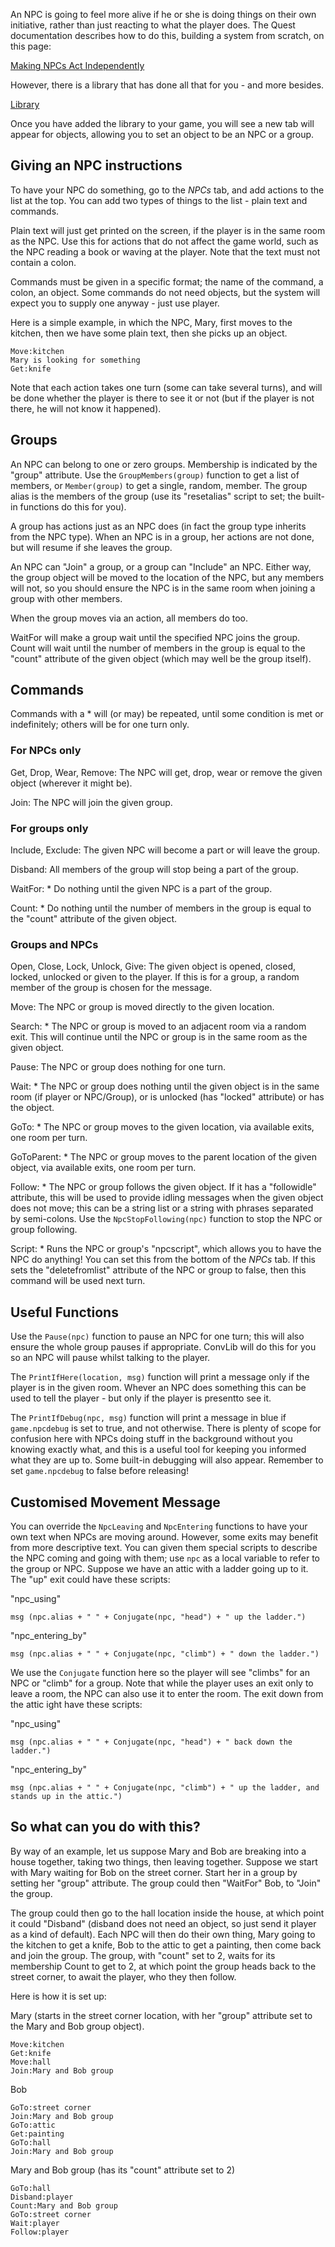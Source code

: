 An NPC is going to feel more alive if he or she is doing things on their own initiative, rather than just reacting to what the player does. The Quest documentation describes how to do this, building a system from scratch, on this page:

[Making NPCs Act Independently](http://docs.textadventures.co.uk/quest/independent_npcs.html)

However, there is a library that has done all that for you - and more besides.

[Library](https://raw.githubusercontent.com/ThePix/quest/master/NpcLib.aslx)

Once you have added the library to your game, you will see a new tab will appear for objects, allowing you to set an object to be an NPC or a group.


Giving an NPC instructions
-------------------------

To have your NPC do something, go to the _NPCs_ tab, and add actions to the list at the top. You can add two types of things to the list - plain text and commands.

Plain text will just get printed on the screen, if the player is in the same room as the NPC. Use this for actions that do not affect the game world, such as the NPC reading a book or waving at the player. Note that the text must not contain a colon.

Commands must be given in a specific format; the name of the command, a colon, an object. Some commands do not need objects, but the system will expect you to supply one anyway - just use player.

Here is a simple example, in which the NPC, Mary, first moves to the kitchen, then we have some plain text, then she picks up an object.

```
Move:kitchen
Mary is looking for something
Get:knife
```

Note that each action takes one turn (some can take several turns), and will be done whether the player is there to see it or not (but if the player is not there, he will not know it happened).


Groups
------

An NPC can belong to one or zero groups. Membership is indicated by the "group" attribute. Use the `GroupMembers(group)` function to get a list of members, or `Member(group)` to get a single, random, member. The group alias is the members of the group (use its "resetalias" script to set; the built-in functions do this for you).

A group has actions just as an NPC does (in fact the group type inherits from the NPC type). When an NPC is in a group, her actions are not done, but will resume if she leaves the group.

An NPC can "Join" a group, or a group can "Include" an NPC. Either way, the group object will be moved to the location of the NPC, but any members will not, so you should ensure the NPC is in the same room when joining a group with other members.

When the group moves via an action, all members do too.

WaitFor will make a group wait until the specified NPC joins the group. Count will wait until the number of members in the group is equal to the "count" attribute of the given object (which may well be the group itself).


Commands
--------

Commands with a * will (or may) be repeated, until some condition is met or indefinitely; others will be for one turn only.

### For NPCs only

Get, Drop, Wear, Remove: The NPC will get, drop, wear or remove the given object (wherever it might be).

Join: The NPC will join the given group.

### For groups only

Include, Exclude: The given NPC will become a part or will leave the group.

Disband: All members of the group will stop being a part of the group.

WaitFor: * Do nothing until the given NPC is a part of the group.

Count: * Do nothing until the number of members in the group is equal to the "count" attribute of the given object.

### Groups and NPCs

Open, Close, Lock, Unlock, Give: The given object is opened, closed, locked, unlocked or given to the player. If this is for a group, a random member of the group is chosen for the message.

Move: The NPC or group is moved directly to the given location.

Search: * The NPC or group is moved to an adjacent room via a random exit. This will continue until the NPC or group is in the same room as the given object.

Pause: The NPC or group does nothing for one turn.

Wait: * The NPC or group does nothing until the given object is in the same room (if player or NPC/Group), or is unlocked (has "locked" attribute) or has the object.

GoTo: * The NPC or group moves to the given location, via available exits, one room per turn.

GoToParent: * The NPC or group moves to the parent location of the given object, via available exits, one room per turn.

Follow: * The NPC or group follows the given object. If it has a "followidle" attribute, this will be used to provide idling messages when the given object does not move; this can be a string list or a string with phrases separated by semi-colons. Use the `NpcStopFollowing(npc)` function to stop the NPC or group following.

Script: * Runs the NPC or group's "npcscript", which allows you to have the NPC do anything! You can set this from the bottom of the _NPCs_ tab. If this sets the "deletefromlist" attribute of the NPC or group to false, then this command will be used next turn.



Useful Functions
---------------

Use the `Pause(npc)` function to pause an NPC for one turn; this will also ensure the whole group pauses if appropriate. ConvLib will do this for you so an NPC will pause whilst talking to the player.

The `PrintIfHere(location, msg)` function will print a message only if the player is in the given room. Whever an NPC does something this can be used to tell the player - but only if the player is presentto see it.

The `PrintIfDebug(npc, msg)` function will print a message in blue if `game.npcdebug` is set to true, and not otherwise. There is plenty of scope for confusion here with NPCs doing stuff in the background without you knowing exactly what, and this is a useful tool for keeping you informed what they are up to. Some built-in debugging will also appear. Remember to set `game.npcdebug` to false before releasing!



Customised Movement Message
-------------------

You can override the `NpcLeaving` and `NpcEntering` functions to have your own text when NPCs are moving around. However, some exits may benefit from more descriptive text. You can given them special scripts to describe the NPC coming and going with them; use `npc` as a local variable to refer to the group or NPC. Suppose we have an attic with a ladder going up to it. The "up" exit could have these scripts:

"npc_using"

```
msg (npc.alias + " " + Conjugate(npc, "head") + " up the ladder.")
```

"npc_entering_by"

```
msg (npc.alias + " " + Conjugate(npc, "climb") + " down the ladder.")
```

We use the `Conjugate` function here so the player will see "climbs" for an NPC or "climb" for a group. Note that while the player uses an exit only to leave a room, the NPC can also use it to enter the room. The exit down from the attic ight have these scripts:

"npc_using"

```
msg (npc.alias + " " + Conjugate(npc, "head") + " back down the ladder.")
```

"npc_entering_by"

```
msg (npc.alias + " " + Conjugate(npc, "climb") + " up the ladder, and stands up in the attic.")
```






So what can you do with this?
-----------------------------

By way of an example, let us suppose Mary and Bob are breaking into a house together, taking two things, then leaving together. Suppose we start with Mary waiting for Bob on the street corner. Start her in a group by setting her "group" attribute. The group could then "WaitFor" Bob, to "Join" the group.

The group could then go to the hall location inside the house, at which point it could "Disband" (disband does not need an object, so just send it player as a kind of default). Each NPC will then do their own thing, Mary going to the kitchen to get a knife, Bob to the attic to get a painting, then come back and join the group. The group, with "count" set to 2, waits for its membership Count to get to 2, at which point the group heads back to the street corner, to await the player, who they then follow.

Here is how it is set up:

Mary (starts in the street corner location, with her "group" attribute set to the Mary and Bob group object).

```
Move:kitchen
Get:knife
Move:hall
Join:Mary and Bob group
```

Bob

```
GoTo:street corner
Join:Mary and Bob group
GoTo:attic
Get:painting
GoTo:hall
Join:Mary and Bob group
```

Mary and Bob group (has its "count" attribute set to 2)

```
GoTo:hall
Disband:player
Count:Mary and Bob group
GoTo:street corner
Wait:player
Follow:player
```